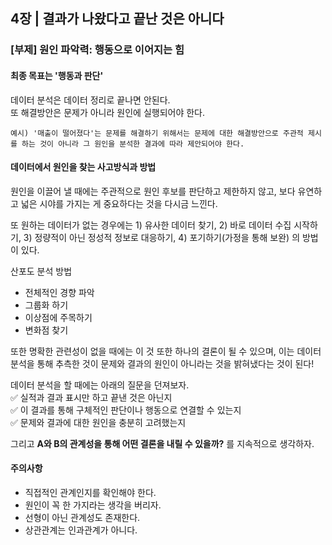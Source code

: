 ## 4장  | 결과가 나왔다고 끝난 것은 아니다
### [부제] 원인 파악력: 행동으로 이어지는 힘  

#### 최종 목표는 '행동과 판단'
데이터 분석은 데이터 정리로 끝나면 안된다.  
또 해결방안은 문제가 아니라 원인에 실행되어야 한다.  

    예시) '매출이 떨어졌다'는 문제를 해결하기 위해서는 문제에 대한 해결방안으로 주관적 제시를 하는 것이 아니라 그 원인을 분석한 결과에 따라 제안되어야 한다.

#### 데이터에서 원인을 찾는 사고방식과 방법
원인을 이끌어 낼 때에는 주관적으로 원인 후보를 판단하고 제한하지 않고, 보다 유연하고 넓은 시야를 가지는 게 중요하다는 것을 다시금 느낀다.  

또 원하는 데이터가 없는 경우에는 1) 유사한 데이터 찾기, 2) 바로 데이터 수집 시작하기, 3) 정량적이 아닌 정성적 정보로 대응하기, 4) 포기하기(가정을 통해 보완) 의 방법이 있다.  

산포도 분석 방법
- 전체적인 경향 파악
- 그룹화 하기
- 이상점에 주목하기
- 변화점 찾기

또한 명확한 관련성이 없을 때에는 이 것 또한 하나의 결론이 될 수 있으며, 이는 데이터 분석을 통해 추측한 것이 문제와 결과의 원인이 아니라는 것을 밝혀냈다는 것이 된다!  

데이터 분석을 할 때에는 아래의 질문을 던져보자.  
✅ 실적과 결과 표시만 하고 끝낸 것은 아닌지  
✅ 이 결과를 통해 구체적인 판단이나 행동으로 연결할 수 있는지  
✅ 문제와 결과에 대한 원인을 충분히 고려했는지  

그리고 **A와 B의 관계성을 통해 어떤 결론을 내릴 수 있을까?** 를 지속적으로 생각하자.

#### 주의사항
- 직접적인 관계인지를 확인해야 한다.
- 원인이 꼭 한 가지라는 생각을 버리자.
- 선형이 아닌 관계성도 존재한다.
- 상관관계는 인과관계가 아니다.
